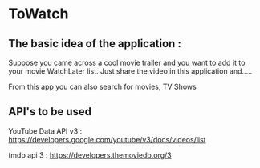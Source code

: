 # ToWatch

## The basic idea of the application : 
  Suppose you came across a cool movie trailer and you want to add it to your movie WatchLater list.
  Just share the video in this application and.....

From this app you can also search for movies, TV Shows


## API's to be used 

YouTube Data API v3 : https://developers.google.com/youtube/v3/docs/videos/list

tmdb api 3 : https://developers.themoviedb.org/3

